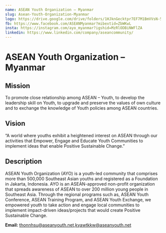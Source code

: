 ```yaml
---
name: ASEAN Youth Organization – Myanmar
slug: Asean-Youth-Organization-Myanmar
logo: https://drive.google.com/drive/folders/1HJknGecktpr7EF7M1BmVVsN-5K8RoIY-
fb: https://www.facebook.com/ASEANMyanmar?mibextid=ZbWKwL
insta: https://instagram.com/ayo_myanmar?igshid=MzRlODBiNWFlZA
linkedin: https://www.linkedin.com/company/aseancommunity/
---
```


# ASEAN Youth Organization – Myanmar

## Mission

To promote close relationship among ASEAN – Youth, to develop the leadership skill on Youth, to upgrade and preserve the values of own culture and to exchange the knowledge of Youth policies among ASEAN countries.

## Vision

“A world where youths exhibit a heightened interest on ASEAN through our activities that Empower, Engage and Educate Youth Communities to implement ideas that enable Positive Sustainable Change.”

## Description

ASEAN Youth Organization (AYO) is a youth-led community that comprises more than 500,000 Southeast Asian youths and registered as a Foundation in Jakarta, Indonesia. AYO is an ASEAN-approved non-profit organization that spreads awareness of ASEAN to over 200 million young people in Southeast Asia. Through the regional programs such as, ASEAN Youth Conference, ASEAN Training Program, and ASEAN Youth Exchange, we empowered youth to take action and engage local communities to implement impact-driven ideas/projects that would create Positive Sustainable Change.

**Email:** thonnhsu@aseanyouth.net,kyawtkkw@aseanyouth.net
